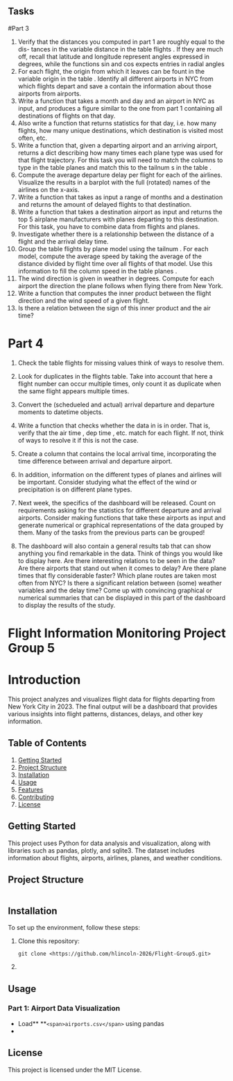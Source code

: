 ## Tasks

#Part 3
1. Verify that the distances you computed in part 1 are roughly equal to the dis- tances in the variable distance in the table flights . If they are much off, recall that latitude and longitude represent angles expressed in degrees, while the functions sin and cos expects entries in radial angles
2. For each flight, the origin from which it leaves can be fount in the variable origin in the table . Identify all different airports in NYC from
which flights depart and save a contain the information about those
airports from airports.
3. Write a function that takes a month and day and an airport in NYC as input,
and produces a figure similar to the one from part 1 containing all destinations
of flights on that day.
4. Also write a function that returns statistics for that day, i.e. how many flights,
how many unique destinations, which destination is visited most often, etc.
5. Write a function that, given a departing airport and an arriving airport, returns a dict describing how many times each plane type was used for that flight
trajectory. For this task you will need to match the columns to type
in the table planes and match this to the tailnum s in the table .
6. Compute the average departure delay per flight for each of the airlines. Visualize
the results in a barplot with the full (rotated) names of the airlines on the x-axis.
7. Write a function that takes as input a range of months and a destination and
returns the amount of delayed flights to that destination.
8. Write a function that takes a destination airport as input and returns the top 5
airplane manufacturers with planes departing to this destination. For this task,
you have to combine data from flights and planes.
9. Investigate whether there is a relationship between the distance of a flight and
the arrival delay time.
10. Group the table flights by plane model using the tailnum . For each model,
compute the average speed by taking the average of the distance divided by flight time over all flights of that model. Use this information to fill the column speed
in the table planes .
11. The wind direction is given in weather in degrees. Compute for each airport the direction the plane follows when flying there from New York.
12. Write a function that computes the inner product between the flight direction and the wind speed of a given flight.
13. Is there a relation between the sign of this inner product and the air time?

# Part 4
1. Check the table flights for missing values think of ways to resolve them.
2. Look for duplicates in the flights table. Take into account that here a flight number can occur multiple times, only count it as duplicate when the same flight
appears multiple times.
3. Convert the (schedueled and actual) arrival departure and departure moments
to datetime objects.
4. Write a function that checks whether the data in   is in order. That
is, verify that the air time , dep time ,   etc. match for each
flight. If not, think of ways to resolve it if this is not the case.
5. Create a column that contains the local arrival time, incorporating the time
difference between arrival and departure airport.
6. In addition, information on the different types of planes and airlines will be
important. Consider studying what the effect of the wind or precipitation is on
different plane types.
7. Next week, the specifics of the dashboard will be released. Count on requirements asking for the statistics for different departure and arrival airports. Consider making functions that take these airports as input and generate numerical or graphical representations of the data grouped by them. Many of the tasks from the previous parts can be grouped!
   
9. The dashboard will also contain a general results tab that can show anything you find remarkable in the data. Think of things you would like to display here. Are there interesting relations to be seen in the data? Are there airports that stand out when it comes to delay? Are there plane times that fly considerable faster? Which plane routes are taken most often from NYC? Is there a significant relation between (some) weather variables and the delay time? Come up with convincing graphical or numerical summaries that can be displayed in this part of the dashboard to display the results of the study.



# Flight Information Monitoring Project Group 5

# Introduction

This project analyzes and visualizes flight data for flights departing from New York City in 2023. The final output will be a dashboard that provides various insights into flight patterns, distances, delays, and other key information.

## Table of Contents

1. [Getting Started]()
2. [Project Structure]()
3. [Installation]()
4. [Usage]()
5. [Features]()
6. [Contributing]()
7. [License]()

## Getting Started

This project uses Python for data analysis and visualization, along with libraries such as pandas, plotly, and sqlite3. The dataset includes information about flights, airports, airlines, planes, and weather conditions.

## Project Structure

```

```

## Installation

To set up the environment, follow these steps:

1. Clone this repository:
   ```
   git clone <https://github.com/hlincoln-2026/Flight-Group5.git>
   ```
2. 

## Usage

### Part 1: Airport Data Visualization

* Load** **`<span>airports.csv</span>` using pandas
* 

## License

This project is licensed under the MIT License.
